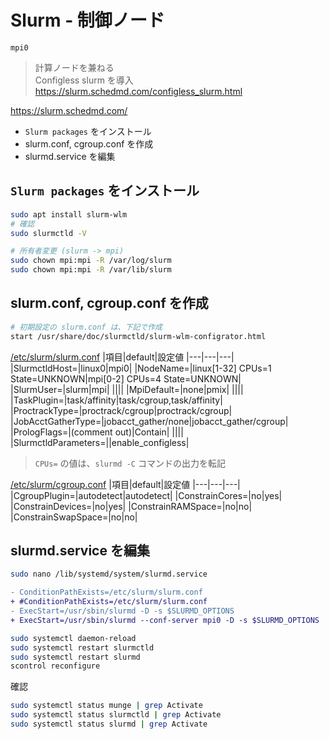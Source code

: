 # Slurm - 制御ノード
`mpi0`
> 計算ノードを兼ねる<br>
> Configless slurm を導入 https://slurm.schedmd.com/configless_slurm.html

https://slurm.schedmd.com/

* `Slurm packages` をインストール
* slurm.conf, cgroup.conf を作成
* slurmd.service を編集

## `Slurm packages` をインストール
~~~sh
sudo apt install slurm-wlm
# 確認
sudo slurmctld -V

# 所有者変更 (slurm -> mpi)
sudo chown mpi:mpi -R /var/log/slurm
sudo chown mpi:mpi -R /var/lib/slurm
~~~
## slurm.conf, cgroup.conf を作成
~~~sh
# 初期設定の slurm.conf は、下記で作成
start /usr/share/doc/slurmctld/slurm-wlm-configrator.html
~~~
[/etc/slurm/slurm.conf](conf/slurm.conf)
|項目|default|設定値
|---|---|---|
|SlurmctldHost=|linux0|mpi0|
|NodeName=|linux[1-32] CPUs=1 State=UNKNOWN|mpi[0-2] CPUs=4 State=UNKNOWN|
|SlurmUser=|slurm|mpi|
||||
|MpiDefault=|none|pmix|
||||
|TaskPlugin=|task/affinity|task/cgroup,task/affinity|
|ProctrackType=|proctrack/cgroup|proctrack/cgroup|
|JobAcctGatherType=|jobacct_gather/none|jobacct_gather/cgroup|
|PrologFlags=|(comment out)|Contain|
||||
|SlurmctldParameters=||enable_configless|
> `CPUs=` の値は、`slurmd -C` コマンドの出力を転記

[/etc/slurm/cgroup.conf](conf/cgroup.conf)
|項目|default|設定値
|---|---|---|
|CgroupPlugin=|autodetect|autodetect|
|ConstrainCores=|no|yes|
|ConstrainDevices=|no|yes|
|ConstrainRAMSpace=|no|no|
|ConstrainSwapSpace=|no|no|

## slurmd.service を編集
~~~sh
sudo nano /lib/systemd/system/slurmd.service
~~~
~~~diff
- ConditionPathExists=/etc/slurm/slurm.conf
+ #ConditionPathExists=/etc/slurm/slurm.conf
- ExecStart=/usr/sbin/slurmd -D -s $SLURMD_OPTIONS
+ ExecStart=/usr/sbin/slurmd --conf-server mpi0 -D -s $SLURMD_OPTIONS
~~~
~~~sh
sudo systemctl daemon-reload
sudo systemctl restart slurmctld
sudo systemctl restart slurmd
scontrol reconfigure
~~~
確認
~~~sh
sudo systemctl status munge | grep Activate
sudo systemctl status slurmctld | grep Activate
sudo systemctl status slurmd | grep Activate
~~~
